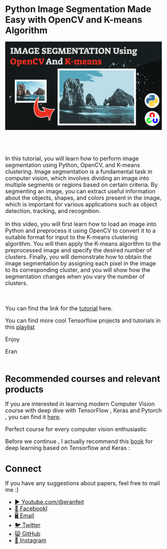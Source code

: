 # Python Image Segmentation Made Easy with OpenCV and K-means Algorithm

<p align="center">
  <img width="800" src="Image-Segmentation-Kmeans.png" "image">
</p>

##
<br/><br/> 

<font size= "4" >
In this tutorial, you will learn how to perform image segmentation using Python, OpenCV, and K-means clustering. Image segmentation is a fundamental task in computer vision, which involves dividing an image into multiple segments or regions based on certain criteria. By segmenting an image, you can extract useful information about the objects, shapes, and colors present in the image, which is important for various applications such as object detection, tracking, and recognition.
<br/><br/> 
In this video, you will first learn how to load an image into Python and preprocess it using OpenCV to convert it to a suitable format for input to the K-means clustering algorithm. You will then apply the K-means algorithm to the preprocessed image and specify the desired number of clusters. Finally, you will demonstrate how to obtain the image segmentation by assigning each pixel in the image to its corresponding cluster, and you will show how the segmentation changes when you vary the number of clusters.

<br/><br/> 
You can find the link for the [tutorial](https://youtu.be/a2Kti9UGtrU) here. 

You can find more cool Tensorflow projects and tutorials in this [playlist](https://www.youtube.com/watch?v=fd1msoIpM5Q&list=PLdkryDe59y4bxVvpexwR6PMTHH6_vFXjA)

Enjoy

Eran
<br/><br/> 

</font>

# Recommended courses and relevant products 
<font size= "4" >

If you are interested in learning modern Computer Vision course with deep dive with TensorFlow , Keras and Pytorch , you can find it [here](http://bit.ly/3HeDy1V).

Perfect course for every computer vision enthusiastic

Before we continue , I actually recommend this [book](https://amzn.to/3STWZ2N) for deep learning based on Tensorflow and Keras : 



</font>

# Connect

<font size= "4" >
If you have any suggestions about papers, feel free to mail me :)

- [▶️ Youtube.com/@eranfeit](youtube.com/@eranfeit?sub_confirmation=1)
- [🐙 Facebookl](https://www.facebook.com/groups/3080601358933585)
- [🖥️ Email](mailto:feitgemel@gmail.com)
- [🐦 Twitter](https://twitter.com/eran_feit )
- [😸 GitHub](https://github.com/feitgemel)
- [📸 Instagram](https://www.instagram.com/eran_feit/)
</font>

